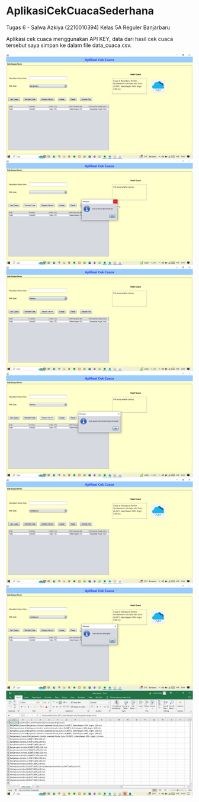# AplikasiCekCuacaSederhana
 Tugas 6 - Salwa Azkiya (2210010394)
 Kelas 5A Reguler Banjarbaru

 Aplikasi cek cuaca menggunakan API KEY, data dari hasil cek cuaca tersebut saya simpan ke dalam file data_cuaca.csv.
 
 ![alt text](https://github.com/Salwaazkiya/AplikasiCekCuacaSederhana/blob/main/Screenshot%20Hasil/Screenshot%201.png?raw=true)
 ![alt text](https://github.com/Salwaazkiya/AplikasiCekCuacaSederhana/blob/main/Screenshot%20Hasil/Screenshot%202.png?raw=true)
 ![alt text](https://github.com/Salwaazkiya/AplikasiCekCuacaSederhana/blob/main/Screenshot%20Hasil/Screenshot%203.png?raw=true)
 ![alt text](https://github.com/Salwaazkiya/AplikasiCekCuacaSederhana/blob/main/Screenshot%20Hasil/Screenshot%204.png?raw=true)
 ![alt text](https://github.com/Salwaazkiya/AplikasiCekCuacaSederhana/blob/main/Screenshot%20Hasil/Screenshot%205.png?raw=true)
 ![alt text](https://github.com/Salwaazkiya/AplikasiCekCuacaSederhana/blob/main/Screenshot%20Hasil/Screenshot%206.png?raw=true)
 ![alt text](https://github.com/Salwaazkiya/AplikasiCekCuacaSederhana/blob/main/Screenshot%20Hasil/Screenshot%207.png?raw=true)

